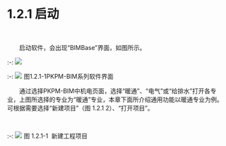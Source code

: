 # 1.2.1 启动
<br/>

&emsp;&emsp;启动软件，会出现“BIMBase”界面，如图所示。
<br/>

:-: ![](images/1_1620614932359.png)
<br/>

:-: ![](images/2_1620614943174.png)
图1.2.1-1PKPM\-BIM系列软件界面
<br/>

&emsp;&emsp;通过选择PKPM-BIM中机电页面，选择“暖通”、“电气”或“给排水”打开各专业，上图所选择的专业为“暖通”专业，本章下面所介绍通用功能以暖通专业为例。可根据需要选择“新建项目”（图 1.2.1 2）、“打开项目”。

<br/>

:-: ![](images/3_1620614965237.png)
图 1.2.1-1  新建工程项目
<br/>